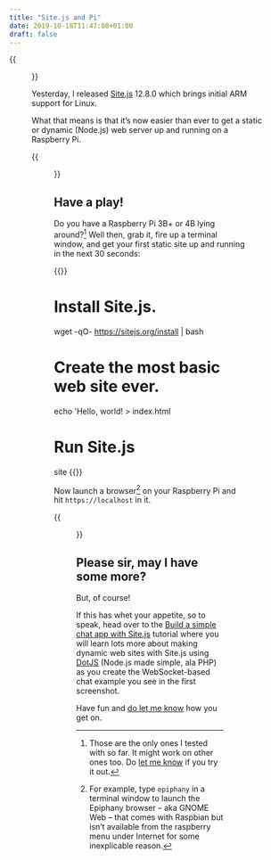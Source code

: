 ```yaml
---
title: "Site.js and Pi"
date: 2019-10-18T11:47:08+01:00
draft: false
---
```


{{<figure src="site-js-chat-on-raspberry-pi-1.jpeg" alt="Screenshot of the Site.js basic chat example running on a Raspberry Pi 4B." caption="Chatting about Pi, on a Pi, with a chat server running on Site.js on the same Pi.">}}

Yesterday, I released [Site.js](https://sitejs.org) 12.8.0 which brings initial ARM support for Linux.

What that means is that it’s now easier than ever to get a static or dynamic (Node.js) web server up and running on a Raspberry Pi.

{{<figure src="site-js-chat-on-raspberry-pi-2.jpeg" alt="Screenshot of Terminal on the same Raspberry Pi 4B as before, showing Site.js serving the basic chat app." caption="Site.js on my Raspberry Pi, serving the basic chat app in the first screenshot.">}}

## Have a play!

Do you have a Raspberry Pi 3B+ or 4B lying around?[^1] Well then, grab it, fire up a terminal window, and get your first static site up and running in the next 30 seconds:

{{<highlight shell>}}
# Install Site.js.
wget -qO- https://sitejs.org/install | bash

# Create the most basic web site ever.
echo 'Hello, world! > index.html

# Run Site.js
site
{{</highlight>}}

Now launch a browser[^2] on your Raspberry Pi and hit `https://localhost` in it.

{{<figure src="pi-4b.jpeg" alt="Photo of the Raspberry Pi 4B running the chat example in the first screenshot." caption="My Raspberry Pi 4B, caught red-handed running the chat app in the first screenshot.">}}

## Please sir, may I have some more?

But, of course!

If this has whet your appetite, so to speak, head over to the [Build a simple chat app with Site.js](https://ar.al/2019/10/11/build-a-simple-chat-app-with-site.js/) tutorial where you will learn lots more about making dynamic web sites with Site.js using [DotJS](https://source.ind.ie/site.js/app/blob/master/README.md#dotjs) (Node.js made simple, ala PHP) as you create the WebSocket-based chat example you see in the first screenshot.

Have fun and [do let me know](https://mastodon.ar.al/@aral) how you get on.

[^1]: Those are the only ones I tested with so far. It might work on other ones too. Do [let me know](https://mastodon.ar.al/@aral) if you try it out.

[^2]: For example, type `epiphany` in a terminal window to launch the Epiphany browser – aka GNOME Web – that comes with Raspbian but isn’t available from the raspberry menu under Internet for some inexplicable reason.


